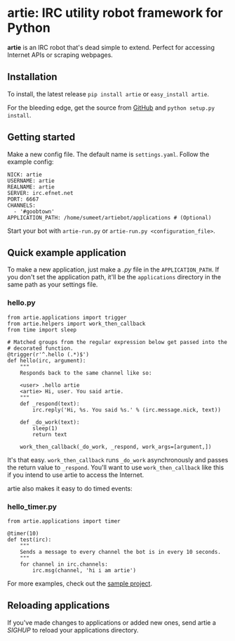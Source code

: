 # artie: IRC utility robot framework for Python

**artie** is an IRC robot that's dead simple to extend. Perfect for accessing
Internet APIs or scraping webpages.

## Installation

To install, the latest release `pip install artie` or `easy_install artie`.

For the bleeding edge, get the source from
[GitHub](http://github.com/sumeet/artie) and `python setup.py install`.

## Getting started

Make a new config file. The default name is `settings.yaml`. Follow the
example config:

	NICK: artie
	USERNAME: artie
	REALNAME: artie
	SERVER: irc.efnet.net
	PORT: 6667
	CHANNELS:
	  - '#goobtown'
	APPLICATION_PATH: /home/sumeet/artiebot/applications # (Optional)

Start your bot with `artie-run.py` or `artie-run.py <configuration_file>`.

## Quick example application

To make a new application, just make a *.py* file in the `APPLICATION_PATH`.
If you don't set the application path, it'll be the `applications` directory
in the same path as your settings file.

### hello.py

	from artie.applications import trigger
	from artie.helpers import work_then_callback
	from time import sleep
	
	# Matched groups from the regular expression below get passed into the
	# decorated function.
	@trigger(r'^.hello (.*)$')
	def hello(irc, argument):
		"""
		Responds back to the same channel like so:
		
		<user> .hello artie
		<artie> Hi, user. You said artie.
		"""
		def _respond(text):
			irc.reply('Hi, %s. You said %s.' % (irc.message.nick, text))
		
		def _do_work(text):
			sleep(1)
			return text
		
		work_then_callback(_do_work, _respond, work_args=[argument,])

It's that easy. `work_then_callback` runs `_do_work` asynchronously and passes
the return value to `_respond`. You'll want to use `work_then_callback` like
this if you intend to use artie to access the Internet.

artie also makes it easy to do timed events:

### hello_timer.py

	from artie.applications import timer
	
	@timer(10)
	def test(irc):
		"""
		Sends a message to every channel the bot is in every 10 seconds.
		"""
		for channel in irc.channels:
			irc.msg(channel, 'hi i am artie')

For more examples, check out the
[sample project](http://github.com/sumeet/artie/tree/master/example/).

## Reloading applications

If you've made changes to applications or added new ones, send artie a
*SIGHUP* to reload your applications directory.
